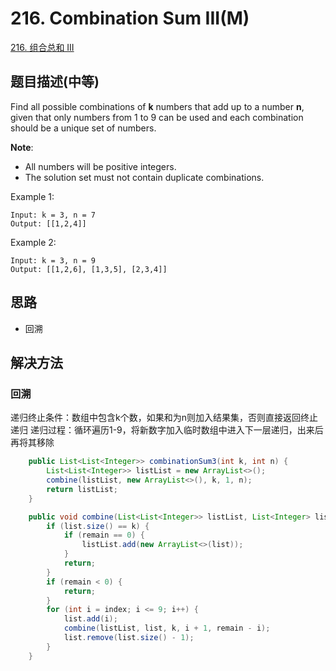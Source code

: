 # 216. Combination Sum III(M)

[216. 组合总和 III](https://leetcode-cn.com/problems/combination-sum-iii/)

## 题目描述(中等)

Find all possible combinations of **k** numbers that add up to a number **n**, given that only numbers from 1 to 9 can be used and each combination should be a unique set of numbers.

**Note**:

- All numbers will be positive integers.
- The solution set must not contain duplicate combinations.

Example 1:
```
Input: k = 3, n = 7
Output: [[1,2,4]]
```
Example 2:
```
Input: k = 3, n = 9
Output: [[1,2,6], [1,3,5], [2,3,4]]
```


## 思路

- 回溯

## 解决方法

### 回溯

递归终止条件：数组中包含k个数，如果和为n则加入结果集，否则直接返回终止递归
递归过程：循环遍历1-9，将新数字加入临时数组中进入下一层递归，出来后再将其移除

```java
    public List<List<Integer>> combinationSum3(int k, int n) {
        List<List<Integer>> listList = new ArrayList<>();
        combine(listList, new ArrayList<>(), k, 1, n);
        return listList;
    }

    public void combine(List<List<Integer>> listList, List<Integer> list, int k, int index, int remain) {
        if (list.size() == k) {
            if (remain == 0) {
                listList.add(new ArrayList<>(list));
            }
            return;
        }
        if (remain < 0) {
            return;
        }
        for (int i = index; i <= 9; i++) {
            list.add(i);
            combine(listList, list, k, i + 1, remain - i);
            list.remove(list.size() - 1);
        }
    }

```